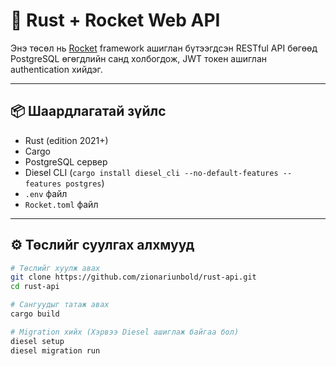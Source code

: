 # 🚀 Rust + Rocket Web API

Энэ төсөл нь [Rocket](https://rocket.rs/) framework ашиглан бүтээгдсэн RESTful API бөгөөд PostgreSQL өгөгдлийн санд холбогдож, JWT токен ашиглан authentication хийдэг.

---

## 📦 Шаардлагатай зүйлс

- Rust (edition 2021+)
- Cargo
- PostgreSQL сервер
- Diesel CLI (`cargo install diesel_cli --no-default-features --features postgres`)
- `.env` файл
- `Rocket.toml` файл

---

## ⚙️ Төслийг суулгах алхмууд

```bash
# Төслийг хуулж авах
git clone https://github.com/zionariunbold/rust-api.git
cd rust-api

# Сангуудыг татаж авах
cargo build

# Migration хийх (Хэрвээ Diesel ашиглаж байгаа бол)
diesel setup
diesel migration run
